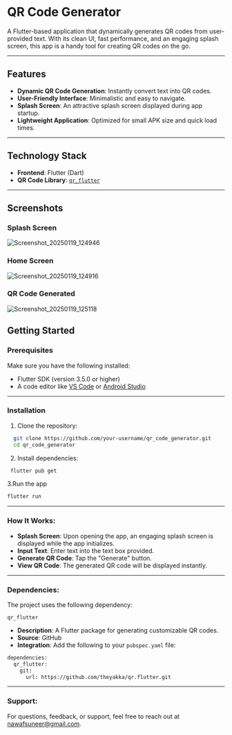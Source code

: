 # QR Code Generator

A Flutter-based application that dynamically generates QR codes from user-provided text. With its clean UI, fast performance, and an engaging splash screen, this app is a handy tool for creating QR codes on the go.

---

## Features

- **Dynamic QR Code Generation**: Instantly convert text into QR codes.
- **User-Friendly Interface**: Minimalistic and easy to navigate.
- **Splash Screen**: An attractive splash screen displayed during app startup.
- **Lightweight Application**: Optimized for small APK size and quick load times.

---

## Technology Stack

- **Frontend**: Flutter (Dart)
- **QR Code Library**: [`qr_flutter`](https://github.com/theyakka/qr.flutter)

---

## Screenshots


### Splash Screen
![Screenshot_20250119_124946](https://github.com/user-attachments/assets/b9375229-1834-4217-b99a-3c37bb3f6a3b)


### Home Screen

![Screenshot_20250119_124916](https://github.com/user-attachments/assets/4403211f-904a-4e74-af95-8720ac72be2b)

### QR Code Generated
![Screenshot_20250119_125118](https://github.com/user-attachments/assets/1617b984-4c80-4bb1-ab2d-67cd4f339a41)


## Getting Started

### Prerequisites

Make sure you have the following installed:
- Flutter SDK (version 3.5.0 or higher)
- A code editor like [VS Code](https://code.visualstudio.com/) or [Android Studio](https://developer.android.com/studio)
---
### Installation

1. Clone the repository:
 ```bash
   git clone https://github.com/your-username/qr_code_generator.git
   cd qr_code_generator
   ```
2. Install dependencies:
 ```bash
  flutter pub get
   ```
3.Run the app
```bash
flutter run
```
---
### How It Works:
- **Splash Screen**: Upon opening the app, an engaging splash screen is displayed while the app initializes.
- **Input Text**: Enter text into the text box provided.
- **Generate QR Code**: Tap the "Generate" button.
- **View QR Code**: The generated QR code will be displayed instantly.
---

### Dependencies:
The project uses the following dependency:

`qr_flutter`
- **Description**: A Flutter package for generating customizable QR codes.
- **Source**: GitHub
- **Integration**: Add the following to your `pubspec.yaml` file:

```bash
dependencies:
  qr_flutter:
    git:
      url: https://github.com/theyakka/qr.flutter.git
```
---
### Support:

For questions, feedback, or support, feel free to reach out at nawafsuneer@gmail.com.
